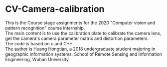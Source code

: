 # CV-Camera-calibration
This is the Course stage assignments for the 2020 "Computer vision and pattern recognition" course internship.<br>
The main content is to use the calibration plate to calibrate the camera lens, get the camera's camera parameter matrix and distortion parameters. <br>
The code is based on c and C++.<br>
The author is Huang Hongtian, a 2018 undergraduate student majoring in geographic information systems, School of Remote Sensing and Information Engineering, Wuhan University

